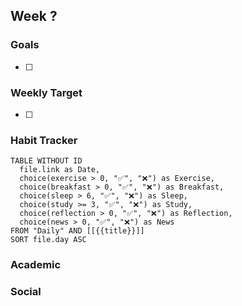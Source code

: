 Week ?
---
### Goals 
- [ ] 

### Weekly Target
- [ ] 


### Habit Tracker

```dataview
TABLE WITHOUT ID
  file.link as Date,
  choice(exercise > 0, "✅", "❌") as Exercise,
  choice(breakfast > 0, "✅", "❌") as Breakfast,
  choice(sleep > 6, "✅", "❌") as Sleep,
  choice(study >= 3, "✅", "❌") as Study,
  choice(reflection > 0, "✅", "❌") as Reflection,
  choice(news > 0, "✅", "❌") as News
FROM "Daily" AND [[{{title}}]]
SORT file.day ASC
```

### Academic


### Social 

